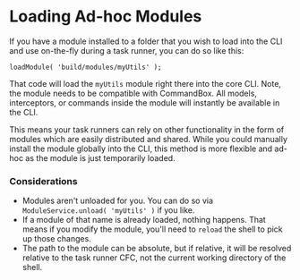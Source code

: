 # Loading Ad-hoc Modules

If you have a module installed to a folder that you wish to load into the CLI and use on-the-fly during a task runner, you can do so like this:

```text
loadModule( 'build/modules/myUtils' );
```

That code will load the `myUtils` module right there into the core CLI.  Note, the module needs to be compatible with CommandBox.  All models, interceptors, or commands inside the module will instantly be available in the CLI. 

This means your task runners can rely on other functionality in the form of modules which are easily distributed and shared.  While you could manually install the module globally into the CLI, this method is more flexible and ad-hoc as the module is just temporarily loaded.

### Considerations

* Modules aren't unloaded for you. You can do so via `ModuleService.unload( 'myUtils' )` if you like.
* If a module of that name is already loaded, nothing happens.  That means if you modify the module, you'll need to `reload` the shell to pick up those changes.
* The path to the module can be absolute, but if relative, it will be resolved relative to the task runner CFC, not the current working directory of the shell.

